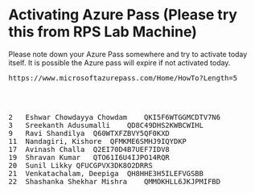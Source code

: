 # Activating Azure Pass (Please try this from RPS Lab Machine)
Please note down your Azure Pass somewhere and try to activate today itself.  It is possible the Azure pass will expire if not activated today.

<pre>
https://www.microsoftazurepass.com/Home/HowTo?Length=5
</per>


<pre>
2	Eshwar Chowdayya Chowdam	QKI5F6WTGGMCDTV7N6
3	Sreekanth Adusumalli	QD8C49DHS2KWBCWIHL
9	Ravi Shandilya	Q60WTXFZBVY5QF0KXD
11	Nandagiri, Kishore	QFMKME6SMHJ9IQYDKP
17	Avinash Challa	Q2EI70D4B7UEF7IDV8
19	Shravan Kumar	QTO61I6U4IJPO14RQR
20	Sunil Likky	QFUCGPVX3DK8O2DRRS
21	Venkatachalam, Deepiga	QH8HHE3H5ILEFVGSBB
22	Shashanka Shekhar Mishra	QMMOKHLL6JKJPMIFBD
</pr>

